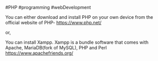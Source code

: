 #PHP #programming #webDevelopment 

You can either download and install PHP on your own device from the official website of PHP- 
https://www.php.net/

or,

You can install Xampp. Xampp is a bundle software that comes with Apache, MariaDB(fork of MySQL), PHP and Perl
https://www.apachefriends.org/

